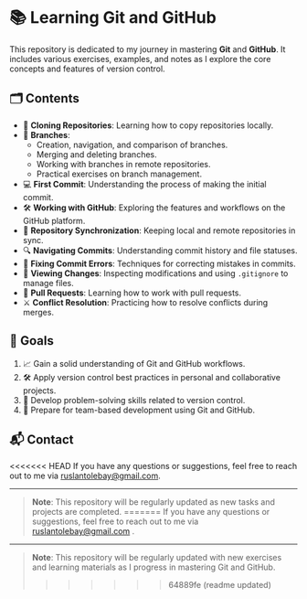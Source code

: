# 📚 Learning Git and GitHub

This repository is dedicated to my journey in mastering **Git** and **GitHub**. It includes various exercises, examples, and notes as I explore the core concepts and features of version control.

## 🗂️ Contents

- 📝 **Cloning Repositories**: Learning how to copy repositories locally.
- 🌿 **Branches**:
  - Creation, navigation, and comparison of branches.
  - Merging and deleting branches.
  - Working with branches in remote repositories.
  - Practical exercises on branch management.
- 💻 **First Commit**: Understanding the process of making the initial commit.
- 🛠️ **Working with GitHub**: Exploring the features and workflows on the GitHub platform.
- 🔄 **Repository Synchronization**: Keeping local and remote repositories in sync.
- 🔍 **Navigating Commits**: Understanding commit history and file statuses.
- 🧹 **Fixing Commit Errors**: Techniques for correcting mistakes in commits.
- 👀 **Viewing Changes**: Inspecting modifications and using `.gitignore` to manage files.
- 🔄 **Pull Requests**: Learning how to work with pull requests.
- ⚔️ **Conflict Resolution**: Practicing how to resolve conflicts during merges.

## 🎯 Goals

1. 📈 Gain a solid understanding of Git and GitHub workflows.
2. 🛠️ Apply version control best practices in personal and collaborative projects.
3. 🧠 Develop problem-solving skills related to version control.
4. 👥 Prepare for team-based development using Git and GitHub.

## 📬 Contact

<<<<<<< HEAD
If you have any questions or suggestions, feel free to reach out to me via ruslantolebay@gmail.com.

---

> **Note**: This repository will be regularly updated as new tasks and projects are completed.
=======
If you have any questions or suggestions, feel free to reach out to me via ruslantolebay@gmail.com .

---

> **Note**: This repository will be regularly updated with new exercises and learning materials as I progress in mastering Git and GitHub.
>>>>>>> 64889fe (readme updated)
